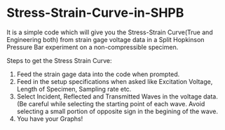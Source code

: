 # Stress-Strain-Curve-in-SHPB
It is a simple code which will give you the Stress-Strain Curve(True and Engineering both) from strain gage voltage data in a Split Hopkinson Pressure Bar experiment on a non-compressible specimen.

Steps to get the Stress Strain Curve:
1. Feed the strain gage data into the code when prompted.
2. Feed in the setup specifications when asked like Excitation Voltage, Length of Specimen, Sampling rate etc.
3. Select Incident, Reflected and Transmitted Waves in the voltage data. (Be careful while selecting the starting point of each wave. Avoid selecting a small portion of opposite sign in the begining of the wave.
4. You have your Graphs!
